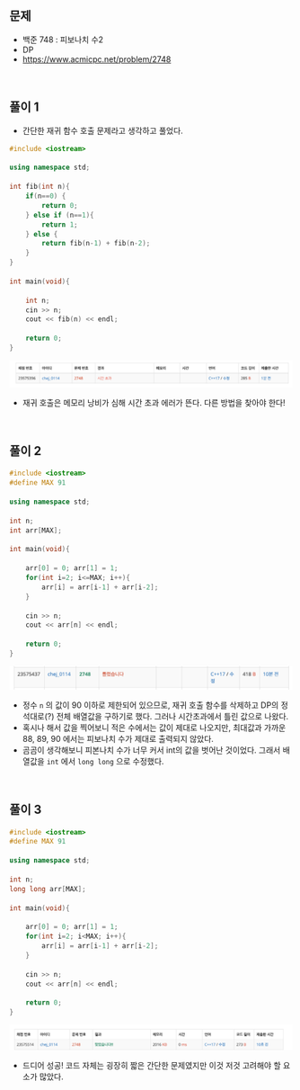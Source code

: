 ## 문제
- 백준 748 : 피보나치 수2
- DP
- https://www.acmicpc.net/problem/2748

<br/>

## 풀이 1
- 간단한 재귀 함수 호출 문제라고 생각하고 풀었다.
```c++
#include <iostream>

using namespace std;

int fib(int n){
    if(n==0) {
        return 0;
    } else if (n==1){
        return 1;
    } else {
        return fib(n-1) + fib(n-2);
    }
}

int main(void){
    
    int n;
    cin >> n;
    cout << fib(n) << endl;
    
    return 0;
}
```

<img src="./screenshots/boj2748err.png" width="900">

- 재귀 호출은 메모리 낭비가 심해 시간 초과 에러가 뜬다. 다른 방법을 찾아야 한다!

<br/>

## 풀이 2

```c++
#include <iostream>
#define MAX 91

using namespace std;

int n;
int arr[MAX];

int main(void){
    
    arr[0] = 0; arr[1] = 1;
    for(int i=2; i<=MAX; i++){
        arr[i] = arr[i-1] + arr[i-2];
    }
    
    cin >> n;
    cout << arr[n] << endl;
    
    return 0;
}

```

<img src="./screenshots/boj2748err2.png" width="900">

- 정수 `n` 의 값이 90 이하로 제한되어 있으므로, 재귀 호출 함수를 삭제하고 DP의 정석대로(?) 전체 배열값을 구하기로 했다. 그러나 시간초과에서 틀린 값으로 나왔다.
- 혹시나 해서 값을 찍어보니 적은 수에서는 값이 제대로 나오지만, 최대값과 가까운 88, 89, 90 에서는 피보나치 수가 제대로 출력되지 않았다.
- 곰곰이 생각해보니 피본나치 수가 너무 커서 int의 값을 벗어난 것이었다. 그래서 배열값을 `int` 에서 `long long` 으로 수정했다.

<br/>

## 풀이 3

```c++
#include <iostream>
#define MAX 91

using namespace std;

int n;
long long arr[MAX];

int main(void){
    
    arr[0] = 0; arr[1] = 1;
    for(int i=2; i<MAX; i++){
        arr[i] = arr[i-1] + arr[i-2];
    }

    cin >> n;
    cout << arr[n] << endl;
    
    return 0;
}
```

![screenshot](./screenshots/boj2748.png)

- 드디어 성공! 코드 자체는 굉장히 짧은 간단한 문제였지만 이것 저것 고려해야 할 요소가 많았다.